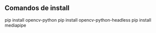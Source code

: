 ## Comandos de install 

pip install opencv-python
pip install opencv-python-headless
pip install mediapipe
